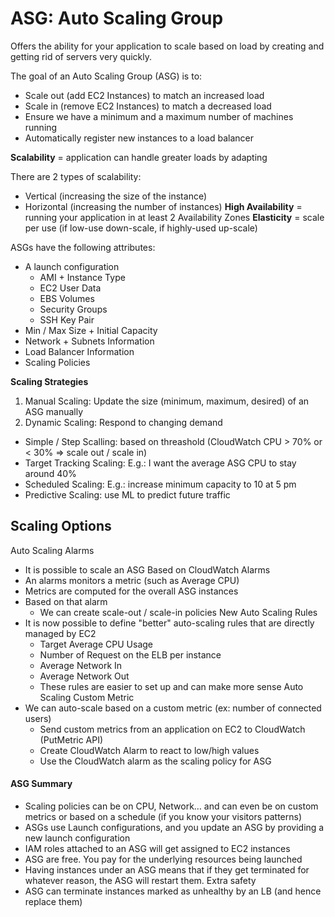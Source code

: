 
# ASG: Auto Scaling Group

Offers the ability for your application to scale based on load by creating and getting rid of servers very quickly.

The goal of an Auto Scaling Group (ASG) is to:
- Scale out (add EC2 Instances) to match an increased load
- Scale in (remove EC2 Instances) to match a decreased load
- Ensure we have a minimum and a maximum number of machines running
- Automatically register new instances to a load balancer

**Scalability** = application can handle greater loads by adapting

There are 2 types of scalability:
- Vertical (increasing the size of the instance)
- Horizontal (increasing the number of instances)
**High Availability** = running your application in at least 2 Availability Zones
**Elasticity** = scale per use (if low-use down-scale, if highly-used up-scale)

ASGs have the following attributes:
- A launch configuration
	- AMI + Instance Type
	- EC2 User Data
	- EBS Volumes
	- Security Groups
	- SSH Key Pair
- Min / Max Size + Initial Capacity
- Network + Subnets Information
- Load Balancer Information
- Scaling Policies

**Scaling Strategies**
1. Manual Scaling: Update the size (minimum, maximum, desired) of an ASG manually
2. Dynamic Scaling: Respond to changing demand
  - Simple / Step Scalling: based on threashold (CloudWatch CPU > 70% or < 30% => scale out / scale in)
  - Target Tracking Scaling: E.g.: I want the average ASG CPU to stay around 40%
  - Scheduled Scaling:  E.g.: increase minimum capacity to 10 at 5 pm
  - Predictive Scaling: use ML to predict future traffic
## Scaling Options

Auto Scaling Alarms
- It is possible to scale an ASG Based on CloudWatch Alarms
- An alarms monitors a metric (such as Average CPU)
- Metrics are computed for the overall ASG instances
- Based on that alarm
	- We can create scale-out / scale-in policies
New Auto Scaling Rules
- It is now possible to define "better" auto-scaling rules that are directly managed by EC2
	- Target Average CPU Usage
	- Number of Request on the ELB per instance
	- Average Network In
	- Average Network Out
	- These rules are easier to set up and can make more sense
Auto Scaling Custom Metric
- We can auto-scale based on a custom metric (ex: number of connected users)
	- Send custom metrics from an application on EC2 to CloudWatch (PutMetric API)
	- Create CloudWatch Alarm to react to low/high values
	- Use the CloudWatch alarm as the scaling policy for ASG

#### ASG Summary
* Scaling policies can be on CPU, Network… and can even be on custom metrics or based on a schedule (if you know your visitors patterns)
* ASGs use Launch configurations, and you update an ASG by providing a new launch configuration
* IAM roles attached to an ASG will get assigned to EC2 instances
* ASG are free. You pay for the underlying resources being launched
* Having instances under an ASG means that if they get terminated for whatever reason, the ASG will restart them. Extra safety
* ASG can terminate instances marked as unhealthy by an LB (and hence replace them)